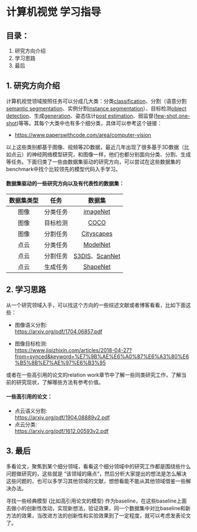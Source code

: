 # 计算机视觉 学习指导

## 目录：
1.	研究方向介绍
2.	学习思路
3.	最后


## 1. 研究方向介绍
计算机视觉领域按照任务可以分成几大类：分类[classification](https://www.paperswithcode.com/area/computer-vision/image-classification)、分割（语意分割[semantic segmentation](https://www.paperswithcode.com/area/computer-vision/semantic-segmentation)、实例分割[instance segmentation](https://www.paperswithcode.com/task/instance-segmentation)）、目标检测[object detection](https://www.paperswithcode.com/area/computer-vision/object-detection)、生成[generation](https://www.paperswithcode.com/area/computer-vision/image-generation)、姿态估计[post estimation](https://www.paperswithcode.com/area/computer-vision/pose-estimation)、弱监督([few-shot,one-shot](https://www.paperswithcode.com/area/computer-vision/few-shot-learning))等等。其每个大类中也有多个细分类，具体可以参考这个链接：
* https://www.paperswithcode.com/area/computer-vision 

以上这些类别都基于图像、视频等2D数据，最近几年出现了很多基于3D数据（比如点云）的神经网络模型研究，和图像一样，他们也都分别面向分类、分割、生成等任务。下面归类了一些由数据集驱动的研究方向，可以尝试在这些数据集的benchmark中找个比较领先的模型代码入手学习。

#### 数据集驱动的一些研究方向以及有代表性的数据集：
| 数据集类型 |任务   | 数据集 |
|:-:|:-:|:-:| 
| 图像| 分类任务 | [imageNet](https://www.paperswithcode.com/sota/image-classification-on-imagenet) | 
|图像| 目标检测|[COCO](https://www.paperswithcode.com/sota/object-detection-on-coco-minival) | 
|图像|分割任务|[Cityscapes](https://www.paperswithcode.com/sota/semantic-segmentation-on-cityscapes-val) |
| 点云| 分类任务|[ModelNet](https://www.paperswithcode.com/sota/3d-point-cloud-classification-on-modelnet40) |
|点云|分割任务| [S3DIS](https://www.paperswithcode.com/sota/semantic-segmentation-on-s3dis)、[ScanNet](https://www.paperswithcode.com/sota/semantic-segmentation-on-scannet) |
|点云|生成任务|[ShapeNet](https://www.paperswithcode.com/sota/point-cloud-completion-on-shapenet)|

## 2. 学习思路
从一个研究领域入手，可以找这个方向的一些综述文献或者博客看看，比如下面这些：
* 图像语义分割:  
https://arxiv.org/pdf/1704.06857.pdf 

* 图像目标检测:  
https://www.jiqizhixin.com/articles/2018-04-27?from=synced&keyword=%E7%9B%AE%E6%A0%87%E6%A3%80%E6%B5%8B%E7%AE%97%E6%B3%95 

或者在一些高引用的论文的relation work章节中了解一些同类研究工作，了解当前的研究现状，了解哪些方法有参考价值。  
#### 一些高引用的论文： 
* 点云语义分割:  
https://arxiv.org/pdf/1904.08889v2.pdf 
* 点云分类:  
https://arxiv.org/pdf/1612.00593v2.pdf 

## 3. 最后
多看论文，聚焦到某个细分领域，看看这个细分领域中的研究工作都是围绕些什么问题做研究的，这些就是 “该领域的痛点“，然后分析大家提出的想法是怎么解决这些问题的，也可以多学习其他领域的文献，想想看能不能从其他领域借鉴一些解决办法。

寻找一些经典模型 (比如高引用论文的模型) 作为baseline，在这些baseline上面去做小的创新性改动，实现新想法，验证效果，同一个数据集中对比baseline和新方法的效果，当改进方法的创新性和实验效果到了一定程度，就可以考虑发表论文了。
